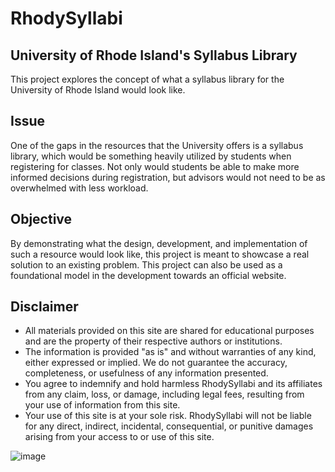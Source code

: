 # RhodySyllabi
## University of Rhode Island's Syllabus Library
This project explores the concept of what a syllabus library for the University of Rhode Island would look like. 
## Issue
One of the gaps in the resources that the University offers is a syllabus library, which would be something heavily utilized by students when registering for classes.
Not only would students be able to make more informed decisions during registration, but advisors would not need to be as overwhelmed with less workload.

## Objective
By demonstrating what the design, development, and implementation of such a resource would look like, this project is meant to showcase a real solution to an existing problem. This project can also be used as a foundational model in the development towards an official website.

## Disclaimer
- All materials provided on this site are shared for educational purposes and are the property of their respective authors or institutions.
- The information is provided "as is" and without warranties of any kind, either expressed or implied. We do not guarantee the accuracy, completeness, or usefulness of any information presented.
- You agree to indemnify and hold harmless RhodySyllabi and its affiliates from any claim, loss, or damage, including legal fees, resulting from your use of information from this site.
- Your use of this site is at your sole risk. RhodySyllabi will not be liable for any direct, indirect, incidental, consequential, or punitive damages arising from your access to or use of this site.


![image](https://github.com/ernolfur/RhodySyllabi/assets/86808155/6078072a-02c2-4b77-806d-90fc1dbf848d)
